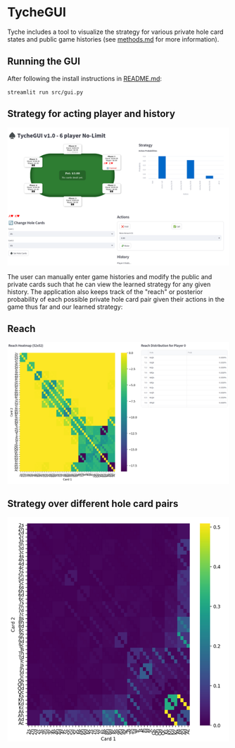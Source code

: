 # TycheGUI

Tyche includes a tool to visualize the strategy for various private hole card states and public game histories (see [methods.md](https://github.com/kilmoretrout/tyche/blob/main/docs/methods.md) for more information). 

## Running the GUI

After following the install instructions in [README.md](https://github.com/kilmoretrout/tyche/blob/main/README.md):

```
streamlit run src/gui.py
```

## Strategy for acting player and history

![alt text](https://github.com/kilmoretrout/tyche/blob/main/docs/images/gui.png?raw=true)

The user can manually enter game histories and modify the public and private cards such that he can view the learned strategy for any given history. The application also keeps track of the "reach" or posterior probability of each possible private hole card pair given their actions in the game thus far and our learned strategy:

## Reach

![alt text](https://github.com/kilmoretrout/tyche/blob/main/docs/images/reach.png?raw=true)

## Strategy over different hole card pairs

![alt text](https://github.com/kilmoretrout/tyche/blob/main/docs/images/strat_heatmap.png?raw=true)



